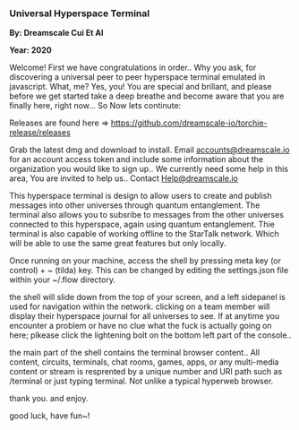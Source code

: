 ### Universal Hyperspace Terminal

**By: Dreamscale Cui Et Al**

**Year: 2020**

Welcome! First we have congratulations in order.. Why you ask, for discovering a universal peer to peer hyperspace terminal emulated in javascript. What, me? Yes, you! You are special and brillant, and please before we get started take a deep breathe and become aware that you are finally here, right now... So Now lets continute:

Releases are found here => https://github.com/dreamscale-io/torchie-release/releases

Grab the latest dmg and download to install. Email accounts@dreamscale.io for an account access token and include some information about the organization you would like to sign up.. We currently need some help in this area, You are invited to help us.. Contact Help@dreamscale.io

This hyperspace terminal is design to allow users to create and publish messages into other universes through quantum entanglement. The terminal also allows  you  to subsribe to messages from  the other universes connected to this hyperspace, again using quantum entanglement. Thie terminal is also capable of working offline  to the StarTalk network. Which will be able to use the same great  features   but only locally.

Once running on your machine, access the shell by pressing meta key (or control) + ~ (tilda) key. This can be changed by editing the settings.json file within  your ~/.flow directory.

the shell will  slide   down from the top of your screen, and a left sidepanel is used for navigation within the network. clicking on a team member will display  their hyperspace journal for all universes to see. If at anytime you encounter a  problem or have no  clue what     the fuck is actually going on here;  plkease click the lightening bolt  on the bottom left part of the console.. 

the main part of the  shell contains the terminal browser content.. All content, circuits, terminals, chat rooms, games, apps, or any multi-media content  or stream is resprented by a unique number and   URI path such as /terminal or just typing terminal. Not unlike a typical hyperweb browser.

thank you. and  enjoy.

good luck,
have fun~!
